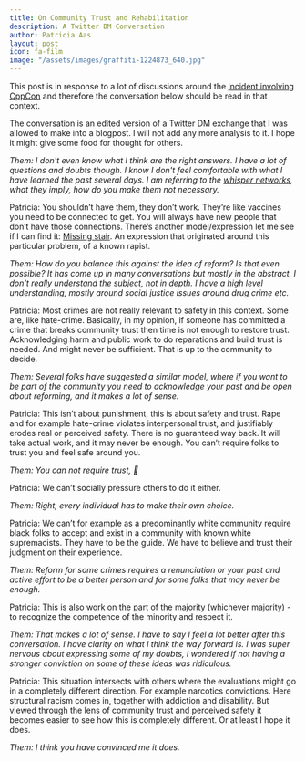 ```yaml
---
title: On Community Trust and Rehabilitation
description: A Twitter DM Conversation
author: Patricia Aas
layout: post
icon: fa-film
image: "/assets/images/graffiti-1224873_640.jpg"
---
```


This post is in response to a lot of discussions around the [incident involving CppCon][1] and
therefore the conversation below should be read in that context.

The conversation is an edited version of a Twitter DM exchange that I was allowed to make into a
blogpost. I will not add any more analysis to it. I hope it might give some food for thought for
others.

*Them: I don't even know what I think are the right answers. I have a lot of questions and doubts
though. I know I don't feel comfortable with what I have learned the past several days. I am
referring to the [whisper networks][2], what they imply, how do you make them not necessary.*

Patricia: You shouldn’t have them, they don’t work. They’re like vaccines you need to be connected
to get. You will always have new people that don’t have those connections. There’s another
model/expression let me see if I can find it: [Missing stair][3]. An expression that originated
around this particular problem, of a known rapist.

*Them: How do you balance this against the idea of reform? Is that even possible? It has come up in
many conversations but mostly in the abstract. I don't really understand the subject, not in depth.
I have a high level understanding, mostly around social justice issues around drug crime etc.*

Patricia: Most crimes are not really relevant to safety in this context. Some are, like hate-crime.
Basically, in my opinion, if someone has committed a crime that breaks community trust then time is
not enough to restore trust. Acknowledging harm and public work to do reparations and build trust is
needed. And might never be sufficient. That is up to the community to decide.

*Them: Several folks have suggested a similar model, where if you want to be part of the community
you need to acknowledge your past and be open about reforming, and it makes a lot of sense.*

Patricia: This isn’t about punishment, this is about safety and trust. Rape and for example
hate-crime violates interpersonal trust, and justifiably erodes real or perceived safety. There is
no guaranteed way back. It will take actual work, and it may never be enough. You can’t require
folks to trust you and feel safe around you.

*Them: You can not require trust, 💯*

Patricia: We can’t socially pressure others to do it either.

*Them: Right, every individual has to make their own choice.*

Patricia: We can’t for example as a predominantly white community require black folks to accept and
exist in a community with known white supremacists. They have to be the guide. We have to believe
and trust their judgment on their experience.

*Them: Reform for some crimes requires a renunciation or your past and active effort to be a better
person and for some folks that may never be enough.*

Patricia: This is also work on the part of the majority (whichever majority) - to recognize the
competence of the minority and respect it.

*Them: That makes a lot of sense. I have to say I feel a lot better after this conversation. I have
clarity on what I think the way forward is. I was super nervous about expressing some of my doubts,
I wondered if not having a stronger conviction on some of these ideas was ridiculous.*

Patricia: This situation intersects with others where the evaluations might go in a completely
different direction. For example narcotics convictions. Here structural racism comes in, together
with addiction and disability. But viewed through the lens of community trust and perceived safety
it becomes easier to see how this is completely different. Or at least I hope it does.

*Them: I think you have convinced me it does.*

[1]: https://patricia.no/2022/03/08/cppcon.html

[2]: https://en.wikipedia.org/wiki/Whisper_network

[3]: https://en.wikipedia.org/wiki/Missing_stair
